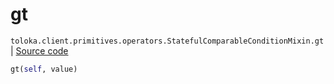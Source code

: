 # gt
`toloka.client.primitives.operators.StatefulComparableConditionMixin.gt` | [Source code](https://github.com/Toloka/toloka-kit/blob/v1.0.2/src/client/primitives/operators.py#L191)

```python
gt(self, value)
```


